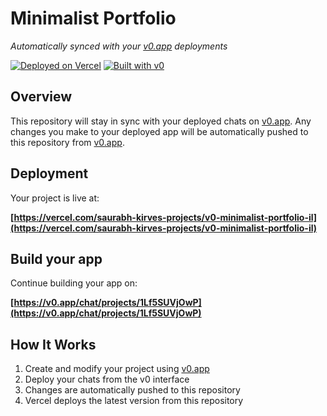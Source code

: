 # Minimalist Portfolio

*Automatically synced with your [v0.app](https://v0.app) deployments*

[![Deployed on Vercel](https://img.shields.io/badge/Deployed%20on-Vercel-black?style=for-the-badge&logo=vercel)](https://vercel.com/saurabh-kirves-projects/v0-minimalist-portfolio-il)
[![Built with v0](https://img.shields.io/badge/Built%20with-v0.app-black?style=for-the-badge)](https://v0.app/chat/projects/1Lf5SUVjOwP)

## Overview

This repository will stay in sync with your deployed chats on [v0.app](https://v0.app).
Any changes you make to your deployed app will be automatically pushed to this repository from [v0.app](https://v0.app).

## Deployment

Your project is live at:

**[https://vercel.com/saurabh-kirves-projects/v0-minimalist-portfolio-il](https://vercel.com/saurabh-kirves-projects/v0-minimalist-portfolio-il)**

## Build your app

Continue building your app on:

**[https://v0.app/chat/projects/1Lf5SUVjOwP](https://v0.app/chat/projects/1Lf5SUVjOwP)**

## How It Works

1. Create and modify your project using [v0.app](https://v0.app)
2. Deploy your chats from the v0 interface
3. Changes are automatically pushed to this repository
4. Vercel deploys the latest version from this repository